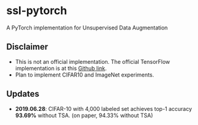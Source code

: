 # ssl-pytorch
A PyTorch implementation for Unsupervised Data Augmentation

## Disclaimer

* This is not an official implementation. The official TensorFlow implementation is at this [Github link](https://github.com/google-research/uda).
* Plan to implement CIFAR10 and ImageNet experiments.

## Updates

- **2019.06.28**: CIFAR-10 with 4,000 labeled set achieves top-1 accuracy **93.69%** without TSA. (on paper, 94.33% without TSA)
